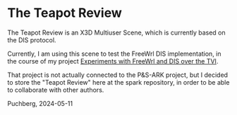 # The Teapot Review

The Teapot Review is an X3D Multiuser Scene, which is currently based on the
DIS protocol.

Currently, I am using this scene to test the FreeWrl DIS implementation, in the
course of my project
[Experiments with FreeWrl and DIS over the TVI](https://lc-soc-lc.or.at/project-003-dexper/index.html).

That project is not actually connected to the P&S-ARK project, but I decided to
store the "Teapot Review" here at the spark repository, in order to be able to
collaborate with other authors.

Puchberg, 2024-05-11